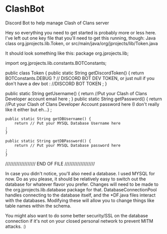 # ClashBot
Discord Bot to help manage Clash of Clans server

Hey so everything you need to get started is probably more or less here. I've left out one key file that you'll need to get this running, though:
Java class org.jprojects.lib.Token, or src/main/java/org/jprojects/lib/Token.java

It should look something like this:
package org.jprojects.lib;

import org.jprojects.lib.constants.BOTConstants;

public class Token {
	public static String getDiscordToken() {
    return BOTConstants.DEBUG ? // DISCORD BOT DEV TOKEN, or just null if you don't have a dev bot
    : //DISCORD BOT TOKEN
    ;
  }
  
  public static String getUsername() {
		return //Put your Clash of Clans Developer account email here
    ;
	}
	public static String getPassword() {
		return  //Put your Clash of Clans Developer Account password here (I don't really like it either but eh...)
    ;
	
	public static String getDBUsername() {
		return // Put your MYSQL Database Username here
    ;
	}
	
	public static String getDBPassword() {
		return // Put your MYSQL Database password here
    ;
	}
  
  /////////////////// END OF FILE ///////////////////
  
  In case you didn't notice, you'll also need a database. I used MYSQL for now. 
  Do as you please, it should be relatively easy to switch out the database for whatever flavor you prefer. 
  Changes will need to be made to the org.jprojects.lib.database package for that. 
  DatabaseConnectionPool handles connecting to the database itself, and the \*DF.java files interact with the databases. 
  Modifying these will allow you to change things like table names within the schema.
  
  You might also want to do some better security/SSL on the database connection if it's not on your closed personal network to prevent MITM attacks. :)
